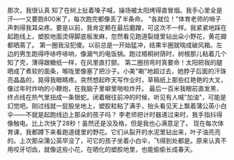 那次，我很认真
知了在树上扯着嗓子喊，操场被太阳烤得直冒烟。我手心里全是汗—一又要跑800米了，每次跑完都像丢了半条命。
"各就位！"体育老师的哨子声刺得我耳朵疼。要是以前，我肯定赖在最后磨蹭，可这次不一样。我紧紧地踩在起跑线上，塑胶地面烫得脚底板发麻，忽然看见跑道裂缝里钻出朵小野花，黄花瓣都晒蔫了。
第一圈我没犯傻。以前总是一开始猛冲，结果半圈就喘成破风箱。左边的男生跑得呼哧呼哧响，像漏气的电饭锅。跑过梧桐树荫时，树根那儿粘着几个知了壳，薄得跟糖纸一样，在风里直打颤。
第二圈拐弯时真要命！太阳把我的腿晒成了煮软的面条，喉咙里像塞了把沙子。小美"唰"地超过去，她脖子后面的汗珠亮晶晶的，晃得我眼睛疼。突然想起昨天写作业时，草稿纸上那些红艳艳的大叉，像过年时炸响的小鞭炮，在我脑子里噼里啪啦炸开。
最后一百米我眼前直发黑，终点线在热气里扭成一条银蛇。闭着眼往前冲的时候，听见有人喊"加油"，可能是幻觉吧。刚过线就一屁股坐地上，塑胶粒粘了满手，抬头看见天上飘着蒲公英小白伞——不就是起跑线边上那朵的孩子吗？
李老师把计时器递过来时，我手指抖得像触电。比上次快了28秒！虽然还是没及格，但是我也心满意足了。
现在每次体育课，我都蹲下来看跑道缝里的野花。它们从裂开的水泥里钻出来，叶子油亮亮的。上次那朵蒲公英早没了，可它的孩子坐着小白伞，飞得到处都是。原来认真不用咬牙切齿，就像这些小花，在晒化的塑胶地里，也能偷偷长成春天。